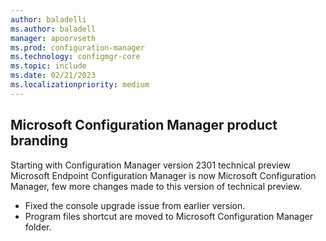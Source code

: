 ```yaml
---
author: baladelli
ms.author: baladell
manager: apoorvseth
ms.prod: configuration-manager
ms.technology: configmgr-core
ms.topic: include
ms.date: 02/21/2023
ms.localizationpriority: medium
---
```


## <a name="bkmk_branding"></a>Microsoft Configuration Manager product branding

<!--15885998-->

Starting with Configuration Manager version 2301 technical preview Microsoft Endpoint Configuration Manager is now Microsoft Configuration Manager, few more changes made to this version of technical preview. 

- Fixed the console upgrade issue from earlier version.
- Program files shortcut are moved to Microsoft Configuration Manager folder.

